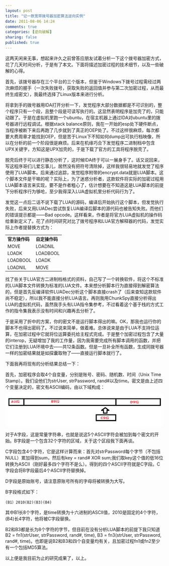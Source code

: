 ```yaml
---
layout: post
title: "记一款宽带拨号器加密算法逆向实例"
date: 2011-08-06 14:24
comments: true
categories: [逆向破解]
sharing: false
published: true
---
```


这两天闲来无事，想起来许久之前曾答应朋友试着分析一下这个拨号器加密方式，花了几天时间分析，于是有了本文。下面将描述加密过程的技术细节，以及一些破解的心得。

首先，该拨号器存在三个平台的三个版本，但鉴于Windows下拨号过程需经过两次麻烦的握手（一次失败拨号，获取失败的返回值并参与第二次加密过程，从而最终生成密文），我最终选择了Linux版本来进行分析。

<!-- more -->

将拿到手的拨号器用IDA打开分析一下，发觉程序大部分数据都是不可识别的，整个程序只有一个段，且整个段是可读写执行的。这显然表明程序是加壳了的，只能动跟了。于是在虚拟机里跑一个ubuntu，在宿主机器上通过IDA对ubuntu里的拨号器进行远程调试。根据stack balance原则，我在一开始的esp处下硬件断点，当程序被断下来后再跑了几步就到了真正的OEP处了。不过这样很麻烦，每次都要大费周章才能找到OEP，但是苦于Linux下不知如何dump出可执行档映像，所以在分析的前一个阶段很是麻烦。后来在机缘巧合下发觉程序二进制档中包含UPX关键字，方知这是UPX加壳的，于是下载了官方的工具将程序脱壳了。

脱壳后终于可以进行静态分析了，这时候IDA终于可以一展身手了。话又说回来，写这程序哥们儿爱忘事儿，居然没有把符号清除掉，这样我很轻易地就发觉了程序使用了LUA脚本。后来通过追踪，发觉程序附带的encrypt.data就是LUA脚本。这个脚本文件是干嘛的呢？实际上，为了迷惑分析者，这款软件将实际的加密过程用LUA脚本语言来实现，要不是作者粗心了，估计想要在不知道这是LUA脚本的前提下分析程序行为够呛，至少我得深入LUA虚拟机里分析代码行为了。

发觉这一点后二话不说下载了LUA的源码，编译后开始执行这个脚本，但发觉执行失败，后来又用LUADec尝试恢复LUA编译后脚本的源代码也被告知失败。而他们的错误提示都是——Bad opcode。这样看来，作者是将官方LUA虚拟机的操作码给重新定义了。花了点时间研究对比了拨号程序和LUA官方解释器的代码，发觉实际上作者提替换方式为：

<Table>
<TR><TD><B>官方操作码</B></TD> <TD><B>自定操作码</B></TD></TR>
<TR><TD>MOVE</TD> <TD>LOADNIL</TD></TR>
<TR><TD>LOADK</TD> <TD>LOADBOOL</TD></TR>
<TR><TD>LOADBOOL</TD> <TD>LOADK</TD></TR>
<TR><TD>LOADNIL</TD> <TD>MOVE</TD></TR>
</Table>

找了些关于LUA官方二进制档格式的资料，自己写了一个转换软件，将这个不标准的LUA脚本文件转换为标准的LUA文件。本来想分析脚本行为直接得到解密算法的，但是首先反编译软件LUADec分析这个脚本直接crash了（后来查知这款软件尚不稳定），所以我不能直接分析LUA语言。再则我用ChunkSpy直接分析得出LUA的虚拟机代码，虽然我手头有LUA指令集参考，不过看着这个基于栈的方式工作的指令集我表示没有时间和兴趣再去分析了。

于是采用了折中的方案，你的密文不是运行脚本得出的嘛。OK，那我也运行你的脚本不也得出密码了。不过说来简单，做着难。总体说来是由于LUA不支持位运算，在加密过程中它就将位运算委托给主程式完成。于是整个加密过程包含了大量的interop，无疑增加了我的工作量，因为我需要完成所有脚本调用的函数，并把它们注册到LUA环境中去——共12条函数。但是一旦补全所有函数，生成同拨号器一样的加密结果就是如探囊取物了——直接运行脚本就行了。

下面我再将现有的分析结果总结一下：

首先，加密程序会取4个自变量，分别是账号、密码、随机数、时间（Unix Time Stamp）。我们设他们为strUser, strPassword, rand#以及time。密文是由上述四个变量决定的，密文有ASCII编码，由以下域构成：

![](/images/blogs/2012/dialer_pw_structure.png)

对于A字段，这是常量字符串，也就是说这5个ASCII字符会被加到每个密文的开始。B字段是一个包含32个字符的区域，关于这个区段我下面再谈。

C字段包含4个字符，它是这样计算而来：首先对strPassword每个字节（不包括NULL）累加得到sum，然后有key = rand# XOR sum;我们取key这个值的低16位转换为ASCII（刚好最多四个字符不是么）。得到的四个ASCII字符就是C字段。C字段会将B字段最后4个ASCII字符替换掉。

D字段是原始账号，请注意原账号所有的字母将被转换为大写。

B字段格式如下：

~~~
(B1）2010(B2)(B3)(B4)
~~~

其中B1长8个字符，是time转换为十六进制的ASCII值，2010是固定的4个字符，(B4)长4字符，他将被C字段替换。

B2和B3都是长为8个字符的字节，但目前在没有分析LUA脚本的前提下我只知道B2 = fn1(strUser, strPassword, rand#, time), B3 = fn3(strUser, strPassword, rand#, time)。也即是说B2和B3和四个自变量均有关，且加密过程fn1或fn2至少有一个包括MD5算法。

以上便是我目前为止的研究成果了，以上。
